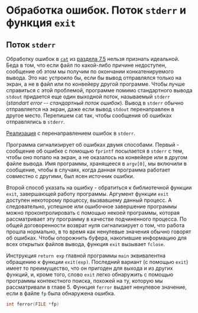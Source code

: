 # Обработка ошибок. Поток `stderr` и функция `exit`

## Поток `stderr`
Обработку ошибок в [`cat`](../examples/cat_v1.c) из [раздела 7.5](7.5.md) нельзя признать идеальной. Беда в том, что если файл по какой-либо причине недоступен, сообщение об этом мы получим по окончании конкатенируемого вывода. Это нас устроило бы, если бы вывод отправлялся только на экран, a не в файл или по конвейеру другой программе. Чтобы лучше справиться с этой проблемой, программе помимо стандартного вывода `stdout` придается еще один выходной поток, называемый `stderr` (_standart error_ -- _стандартный поток ошибок_). Вывод в `stderr` обычно отправляется на экран, даже если вывод `stdout` перенаправлен в другое место. Перепишем cat так, чтобы сообщения об ошибках отправлялись в `stderr`.

[Реализация](../examples/cat_v2.c) с перенаправлением ошибок в `stderr`.

Программа сигнализирует об ошибках двумя способами. Первый - сообщение об ошибке с помощью `fprintf` посылается в `stderr` с тем, чтобы оно попало на экран, а не оказалось на конвейере или в другом файле вывода. Имя программы, хранящееся в `argv[0]`, мы включили в сообщение, чтобы в случаях, когда данная программа работает совместно с другими, был ясен источник ошибки.

Второй способ указать на ошибку - обратиться к библиотечной функции `exit`, завершающей работу программы. Аргумент функции `exit` доступен некоторому процессу, вызвавшему данный процесс. А следовательно, успешное или ошибочное завершение программы можно проконтролировать с помощью некоей программы, которая рассматривает эту программу в качестве подчиненного процесса. По общей договоренности возврат нуля сигнализирует о том, что работа прошла нормально, в то время как ненулевые значения обычно говорят об ошибках. Чтобы опорожнить буфера, накопившие информацию для всех открытых файлов вывода, функция `exit` вызывает `fclose`.

Инструкция `return exp` главной программы `main` эквивалентна обращению к функции `exit(exp)`. Последний вариант (с помощью `exit`) имеет то преимущество, что он пригоден для выхода и из других функций, и, кроме того, слово `exit` легко обнаружить с помощью программы контекстного поиска, похожей на ту, которую мы рассматривали в главе 5. Функция `ferror` выдает ненулевое значение, если в файле `fp` была обнаружена ошибка.
```c
int ferror(FILE *fp)
```